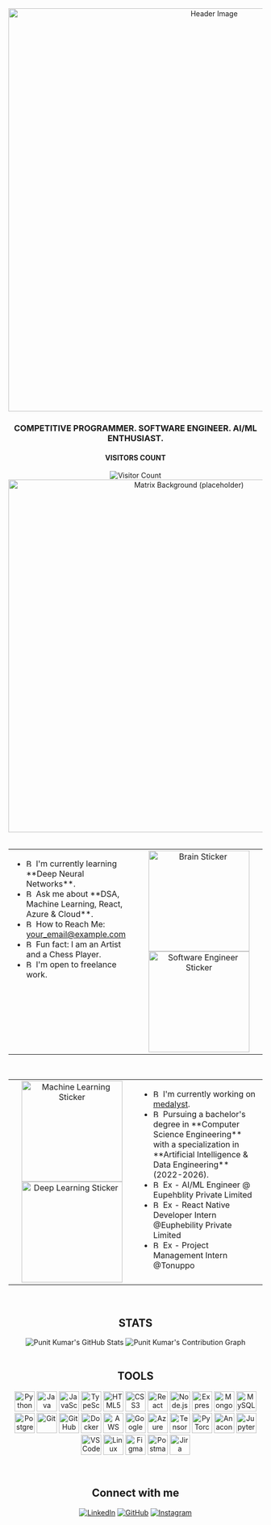 <div align="center">
  <img src="https://raw.githubusercontent.com/punitkumar4871/punitkumar4871/main/assets/header.png" alt="Header Image" width="800"/> </div>

<div align="center">
  <h3>COMPETITIVE PROGRAMMER. SOFTWARE ENGINEER. AI/ML ENTHUSIAST.</h3>
</div>

<div align="center">
  <h4>VISITORS COUNT</h4>
  <img src="https://komarev.com/ghpvc/?username=punitkumar4871&color=blue" alt="Visitor Count">
</div>

<div align="center">
  <img src="https://raw.githubusercontent.com/punitkumar4871/punitkumar4871/main/assets/matrix_background.gif" alt="Matrix Background (placeholder)" width="700"> </div>

<br>

<table width="100%">
  <tr>
    <td width="50%" valign="top">
      <ul>
        <li><img src="https://raw.githubusercontent.com/punitkumar4871/punitkumar4871/main/assets/bullet_point.png" alt="Bullet" width="15"/> I'm currently learning **Deep Neural Networks**.</li>
        <li><img src="https://raw.githubusercontent.com/punitkumar4871/punitkumar4871/main/assets/bullet_point.png" alt="Bullet" width="15"/> Ask me about **DSA, Machine Learning, React, Azure & Cloud**.</li>
        <li><img src="https://raw.githubusercontent.com/punitkumar4871/punitkumar4871/main/assets/bullet_point.png" alt="Bullet" width="15"/> How to Reach Me: <a href="mailto:your_email@example.com">your_email@example.com</a></li>
        <li><img src="https://raw.githubusercontent.com/punitkumar4871/punitkumar4871/main/assets/bullet_point.png" alt="Bullet" width="15"/> Fun fact: I am an Artist and a Chess Player.</li>
        <li><img src="https://raw.githubusercontent.com/punitkumar4871/punitkumar4871/main/assets/bullet_point.png" alt="Bullet" width="15"/> I'm open to freelance work.</li>
      </ul>
    </td>
    <td width="50%" align="center">
      <img src="https://raw.githubusercontent.com/punitkumar4871/punitkumar4871/main/assets/brain_sticker.png" alt="Brain Sticker" width="200"/>
      <img src="https://raw.githubusercontent.com/punitkumar4871/punitkumar4871/main/assets/software_engineer_sticker.png" alt="Software Engineer Sticker" width="200"/>
    </td>
  </tr>
</table>

<br>

<table width="100%">
  <tr>
    <td width="50%" align="center">
      <img src="https://raw.githubusercontent.com/punitkumar4871/punitkumar4871/main/assets/machine_learning_sticker.png" alt="Machine Learning Sticker" width="200"/>
      <img src="https://raw.githubusercontent.com/punitkumar4871/punitkumar4871/main/assets/deep_learning_sticker.png" alt="Deep Learning Sticker" width="200"/>
    </td>
    <td width="50%" valign="top">
      <ul>
        <li><img src="https://raw.githubusercontent.com/punitkumar4871/punitkumar4871/main/assets/bullet_point.png" alt="Bullet" width="15"/> I'm currently working on <a href="https://medalyst.com/" target="_blank">medalyst</a>.</li>
        <li><img src="https://raw.githubusercontent.com/punitkumar4871/punitkumar4871/main/assets/bullet_point.png" alt="Bullet" width="15"/> Pursuing a bachelor's degree in **Computer Science Engineering** with a specialization in **Artificial Intelligence & Data Engineering** (2022-2026).</li>
        <li><img src="https://raw.githubusercontent.com/punitkumar4871/punitkumar4871/main/assets/bullet_point.png" alt="Bullet" width="15"/> Ex - AI/ML Engineer @ Eupehblity Private Limited</li>
        <li><img src="https://raw.githubusercontent.com/punitkumar4871/punitkumar4871/main/assets/bullet_point.png" alt="Bullet" width="15"/> Ex - React Native Developer Intern @Euphebility Private Limited</li>
        <li><img src="https://raw.githubusercontent.com/punitkumar4871/punitkumar4871/main/assets/bullet_point.png" alt="Bullet" width="15"/> Ex - Project Management Intern @Tonuppo</li>
      </ul>
    </td>
  </tr>
</table>

<br>

<div align="center">
  <h2>STATS</h2>
  <img src="https://github-readme-stats.vercel.app/api?username=punitkumar4871&show_icons=true&theme=dark&include_all_commits=true&count_private=true" alt="Punit Kumar's GitHub Stats"/>

  <img src="https://raw.githubusercontent.com/punitkumar4871/punitkumar4871/output/github-contribution-grid-snake-dark.svg" alt="Punit Kumar's Contribution Graph"/>
  </div>

<br>

<div align="center">
  <h2>TOOLS</h2>
  <p>
    <img src="https://cdn.jsdelivr.net/gh/devicons/devicon/icons/python/python-original.svg" alt="Python" width="40" height="40"/>
    <img src="https://cdn.jsdelivr.net/gh/devicons/devicon/icons/java/java-original.svg" alt="Java" width="40" height="40"/>
    <img src="https://cdn.jsdelivr.net/gh/devicons/devicon/icons/javascript/javascript-original.svg" alt="JavaScript" width="40" height="40"/>
    <img src="https://cdn.jsdelivr.net/gh/devicons/devicon/icons/typescript/typescript-original.svg" alt="TypeScript" width="40" height="40"/>
    <img src="https://cdn.jsdelivr.net/gh/devicons/devicon/icons/html5/html5-original.svg" alt="HTML5" width="40" height="40"/>
    <img src="https://cdn.jsdelivr.net/gh/devicons/devicon/icons/css3/css3-original.svg" alt="CSS3" width="40" height="40"/>
    <img src="https://cdn.jsdelivr.net/gh/devicons/devicon/icons/react/react-original.svg" alt="React" width="40" height="40"/>
    <img src="https://cdn.jsdelivr.net/gh/devicons/devicon/icons/nodejs/nodejs-original.svg" alt="Node.js" width="40" height="40"/>
    <img src="https://cdn.jsdelivr.net/gh/devicons/devicon/icons/express/express-original.svg" alt="Express" width="40" height="40"/>
    <img src="https://cdn.jsdelivr.net/gh/devicons/devicon/icons/mongodb/mongodb-original.svg" alt="MongoDB" width="40" height="40"/>
    <img src="https://cdn.jsdelivr.net/gh/devicons/devicon/icons/mysql/mysql-original.svg" alt="MySQL" width="40" height="40"/>
    <img src="https://cdn.jsdelivr.net/gh/devicons/devicon/icons/postgresql/postgresql-original.svg" alt="PostgreSQL" width="40" height="40"/>
    <img src="https://cdn.jsdelivr.net/gh/devicons/devicon/icons/git/git-original.svg" alt="Git" width="40" height="40"/>
    <img src="https://cdn.jsdelivr.net/gh/devicons/devicon/icons/github/github-original.svg" alt="GitHub" width="40" height="40"/>
    <img src="https://cdn.jsdelivr.net/gh/devicons/devicon/icons/docker/docker-original.svg" alt="Docker" width="40" height="40"/>
    <img src="https://cdn.jsdelivr.net/gh/devicons/devicon/icons/amazonwebservices/amazonwebservices-original.svg" alt="AWS" width="40" height="40"/>
    <img src="https://cdn.jsdelivr.net/gh/devicons/devicon/icons/googlecloud/googlecloud-original.svg" alt="Google Cloud" width="40" height="40"/>
    <img src="https://cdn.jsdelivr.net/gh/devicons/devicon/icons/azure/azure-original.svg" alt="Azure" width="40" height="40"/>
    <img src="https://cdn.jsdelivr.net/gh/devicons/devicon/icons/tensorflow/tensorflow-original.svg" alt="TensorFlow" width="40" height="40"/>
    <img src="https://cdn.jsdelivr.net/gh/devicons/devicon/icons/pytorch/pytorch-original.svg" alt="PyTorch" width="40" height="40"/>
    <img src="https://cdn.jsdelivr.net/gh/devicons/devicon/icons/anaconda/anaconda-original.svg" alt="Anaconda" width="40" height="40"/>
    <img src="https://cdn.jsdelivr.net/gh/devicons/devicon/icons/jupyter/jupyter-original.svg" alt="Jupyter" width="40" height="40"/>
    <img src="https://cdn.jsdelivr.net/gh/devicons/devicon/icons/vscode/vscode-original.svg" alt="VS Code" width="40" height="40"/>
    <img src="https://cdn.jsdelivr.net/gh/devicons/devicon/icons/linux/linux-original.svg" alt="Linux" width="40" height="40"/>
    <img src="https://cdn.jsdelivr.net/gh/devicons/devicon/icons/figma/figma-original.svg" alt="Figma" width="40" height="40"/>
    <img src="https://cdn.jsdelivr.net/gh/devicons/devicon/icons/postman/postman-original.svg" alt="Postman" width="40" height="40"/>
    <img src="https://cdn.jsdelivr.net/gh/devicons/devicon/icons/jira/jira-original.svg" alt="Jira" width="40" height="40"/>
  </p>
</div>

<br>

<div align="center">
  <h2>Connect with me</h2>
  <p>
    <a href="https://linkedin.com/in/punitkumar4871" target="_blank"><img src="https://img.shields.io/badge/LinkedIn-%230077B5.svg?&style=for-the-badge&logo=linkedin&logoColor=white" alt="LinkedIn"/></a>
    <a href="https://github.com/punitkumar4871" target="_blank"><img src="https://img.shields.io/badge/GitHub-%2312100E.svg?&style=for-the-badge&logo=github&logoColor=white" alt="GitHub"/></a>
    <a href="https://instagram.com/your_instagram_id" target="_blank"><img src="https://img.shields.io/badge/Instagram-%23E4405F.svg?&style=for-the-badge&logo=instagram&logoColor=white" alt="Instagram"/></a>
    </p>
</div>
